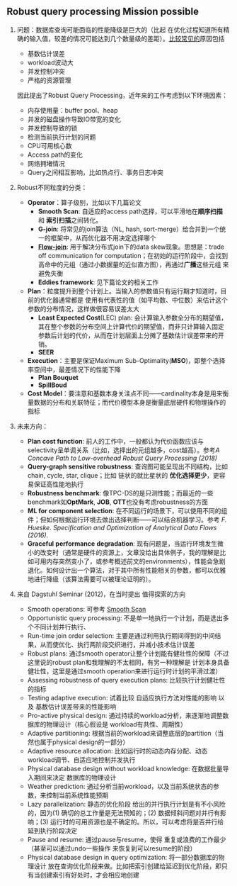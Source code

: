 ## Robust query processing Mission possible

1. 问题：数据库查询可能面临的性能降级是巨大的（比起 在优化过程知道所有精确的输入值，较差的情况可能达到几个数量级的差距）。[比较常见的](https://www.dagstuhl.de/en/program/calendar/semhp/?semnr=10381)原因包括

   - 基数估计误差
   - workload波动大
   - 并发控制冲突
   - 严格的资源管理

   因此提出了Robust Query Processing，近年来的工作考虑到以下环境因素：

   - 内存使用量：buffer pool、heap
   - 并发的磁盘操作导致IO带宽的变化
   - 并发控制导致的锁
   - 检测当前执行计划的问题
   - CPU可用核心数
   - Access path的变化
   - 网络拥堵情况
   - Query之间相互影响，比如热点行、事务日志冲突

2. Robust不同粒度的分类：
   - **Operator**：算子级别，比如以下几篇论文
     - **Smooth Scan**: 自适应的access path选择，可以平滑地在**顺序扫描** 和 **索引扫描**之间转化。
     - **G-join**: 将常见的join算法（NL, hash, sort-merge）给合并到一个统一的框架中，从而优化器不用决定选择哪个
     - **[Flow-join](https://github.com/F-ca7/Advanced-Database-Systems-Learning/blob/master/paper%20reading/robust%20query/Flow-join.md)**: 用于解决分布式join下的data skew现象。思想是：trade off communication for computation；在初始的运行阶段中，会找到高命中的元组（通过小数据量的近似直方图），再通过**广播**这些元组 来避免失衡
     - **Eddies framework**: 见下篇论文的相关工作
   - **Plan**：粒度提升到整个计划上。当输入的参数值只有运行期才知道时，目前的优化器通常都是 使用有代表性的值（如平均数、中位数）来估计这个参数的分布情况，这样做很容易误差太大
     - **Least Expected Cost**(LEC) plan: 会计算输入参数全分布的期望值，其在整个参数的分布空间上计算代价的期望值，而非只计算输入固定参数后计划的代价，从而在计划层面上分摊了基数估计误差带来的开销。
     - **SEER**
   - **Execution**：主要是保证Maximum Sub-Optimality(**MSO**)，即整个选择率空间中，最差情况下的性能下降
     - **Plan Bouquet**
     - **SpillBoud**
   - **Cost Model**：要注意和基数本身关注点不同——cardinality本身是用来衡量数据的分布和关联特征；而代价模型本身是衡量底层硬件和物理操作的指标

3. 未来方向：
   - **Plan cost function**: 前人的工作中，一般都认为代价函数应该与selectivity呈单调关系（比如，选择出的元组越多，cost越高）。参考*A Concave Path to Low-overhead Robust Query Processing (2018)*
   - **Query-graph sensitive robustness**: 查询图可能呈现出不同结构，比如chain, cycle, star, clique；比如 链状的就比星状的 **优化选择更少**，更容易保证高性能地执行
   - **Robustness benchmark**: 像TPC-DS的是只测性能；而最近的一些benchmark如**OptMark**, **JOB**, **OTT**也没有考虑robustness的方面
   - **ML for component selection**: 在不同运行的场景下，可以使用不同的组件；但如何根据运行环境去做出选择判断——可以结合机器学习。参考 *F. Hueske. Specification and Optimization of Analytical Data Flows (2016)*.
   - **Graceful** **performance** **degradation**: 现有问题是，当运行环境发生微小的改变时（通常是硬件的资源上，文章没给出具体例子，我的理解是比如可用内存突然变小了，或参考概述前文的environments），性能会急剧退化。如何设计出一个算法，对于其中所有性能相关的参数，都可以优雅地进行降级（该算法需要可以被理论证明的）。

4. 来自 Dagstuhl Seminar (2012)，在当时提出 值得探索的方向
   - Smooth operations: 可参考 [Smooth Scan](https://github.com/F-ca7/Advanced-Database-Systems-Learning/blob/master/paper%20reading/robust%20query/Smooth%20Scan.md)
   - Opportunistic query processing: 不是单一地执行一个计划，而是选出多个不同计划并行执行、
   - Run-time join order selection: 主要是通过利用执行期间得到的中间结果，从而使优化、执行两阶段交织进行，并减小技术估计误差
   - Robust plans: 通过smooth operator让整个计划能有健壮性的保障（不过这里说的robust plan和我理解的不太相同，有另一种理解是 计划本身具备健壮性，这里是通过smooth operation来进行运行时计划的平滑过渡）
   - Assessing robustness of query execution plans: 比较执行计划健壮性的指标
   - Testing adaptive execution: 试着比较 自适应执行方法对性能的影响 以及 基数估计误差带来的性能影响
   - Pro-active physical design: 通过持续的workload分析，来逐渐地调整数据库的物理设计（核心假设是 workload有共性、周期性）
   - Adaptive partitioning: 根据当前的workload来调整底层的partition（当然也属于physical design的一部分）
   - Adaptive resource allocation: 比如运行时的动态内存分配、动态workload调节、自适应地控制并发执行
   - Physical database design without workload knowledge: 在数据批量导入期间来决定 数据库的物理设计
   - Weather prediction: 通过分析当前workload，以及当前系统状态的参数，来控制当前系统性能预期
   -  Lazy parallelization: 静态的优化阶段 给出的并行执行计划是有不小风险的，因为(1) 确切的总工作量是无法预知的；(2) 数据倾斜问题对并行有影响；(3) 运行时的可用资源也是不确定的。所以，可以考虑将是否并行给延到执行阶段决定
   - Pause and resume: 通过pause与resume，使得 重复或浪费的工作最少（甚至可以通过undo一些操作 来恢复到可以resume的阶段）
   - Physical database design in query optimization: 将一部分数据库的物理设计 放在查询优化阶段来做。比如把索引创建给延迟到优化阶段，即只有当创建索引有好处时，才会相应地创建

